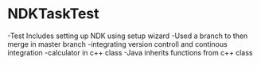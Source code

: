 # NDKTaskTest
-Test Includes setting up NDK using setup wizard
-Used a branch to then merge in master branch
-integrating version controll and continous integration
-calculator in c++ class
-Java inherits functions from c++ class


